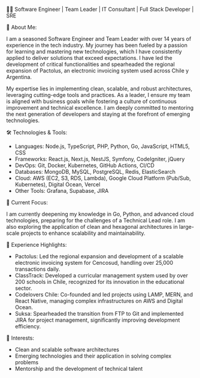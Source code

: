 👨‍💻 Software Engineer | Team Leader | IT Consultant | Full Stack Developer | SRE

🌟 About Me:

I am a seasoned Software Engineer and Team Leader with over 14 years of experience in the tech industry. My journey has been fueled by a passion for learning and mastering new technologies, which I have consistently applied to deliver solutions that exceed expectations. I have led the development of critical functionalities and spearheaded the regional expansion of Pactolus, an electronic invoicing system used across Chile y Argentina.

My expertise lies in implementing clean, scalable, and robust architectures, leveraging cutting-edge tools and practices. As a leader, I ensure my team is aligned with business goals while fostering a culture of continuous improvement and technical excellence. I am deeply committed to mentoring the next generation of developers and staying at the forefront of emerging technologies.

🛠️ Technologies & Tools:

- Languages: Node.js, TypeScript, PHP, Python, Go, JavaScript, HTML5, CSS
- Frameworks: React.js, Next.js, NestJS, Symfony, CodeIgniter, jQuery
- DevOps: Git, Docker, Kubernetes, GitHub Actions, CI/CD
- Databases: MongoDB, MySQL, PostgreSQL, Redis, ElasticSearch
- Cloud: AWS (EC2, S3, RDS, Lambda), Google Cloud Platform (Pub/Sub, Kubernetes), Digital Ocean, Vercel
- Other Tools: Grafana, Supabase, JIRA

🚀 Current Focus:

I am currently deepening my knowledge in Go, Python, and advanced cloud technologies, preparing for the challenges of a Technical Lead role. I am also exploring the application of clean and hexagonal architectures in large-scale projects to enhance scalability and maintainability.

💼 Experience Highlights:

- Pactolus: Led the regional expansion and development of a scalable electronic invoicing system for Cencosud, handling over 25,000 transactions daily.
- ClassTrack: Developed a curricular management system used by over 200 schools in Chile, recognized for its innovation in the educational sector.
- Codelovers Chile: Co-founded and led projects using LAMP, MERN, and React Native, managing complex infrastructures on AWS and Digital Ocean.
- Suksa: Spearheaded the transition from FTP to Git and implemented JIRA for project management, significantly improving development efficiency.

🌱 Interests:

- Clean and scalable software architectures
- Emerging technologies and their application in solving complex problems
- Mentorship and the development of technical talent
